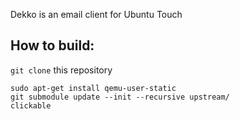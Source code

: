 Dekko is an email client for Ubuntu Touch

## How to build:


`git clone` this repository
```
sudo apt-get install qemu-user-static
git submodule update --init --recursive upstream/
clickable
```

